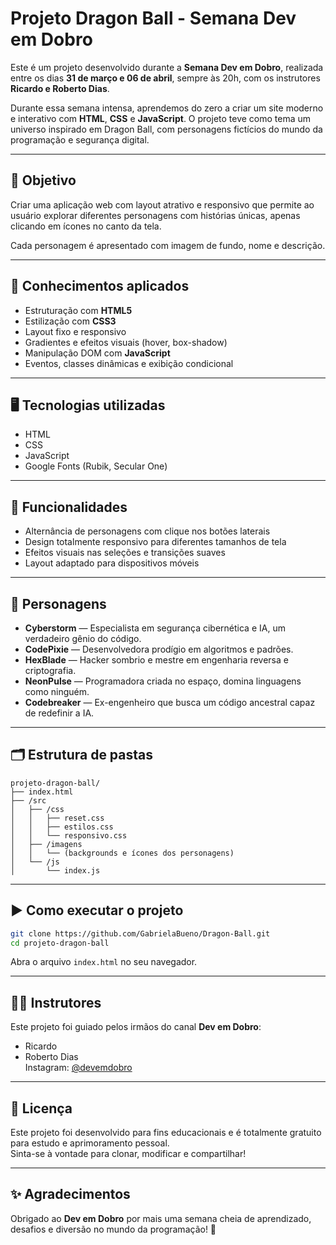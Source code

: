 # Projeto Dragon Ball - Semana Dev em Dobro

Este é um projeto desenvolvido durante a **Semana Dev em Dobro**, realizada entre os dias **31 de março e 06 de abril**, sempre às 20h, com os instrutores **Ricardo e Roberto Dias**.

Durante essa semana intensa, aprendemos do zero a criar um site moderno e interativo com **HTML**, **CSS** e **JavaScript**. O projeto teve como tema um universo inspirado em Dragon Ball, com personagens fictícios do mundo da programação e segurança digital.

---

## 📌 Objetivo

Criar uma aplicação web com layout atrativo e responsivo que permite ao usuário explorar diferentes personagens com histórias únicas, apenas clicando em ícones no canto da tela.

Cada personagem é apresentado com imagem de fundo, nome e descrição.

---

## 🧠 Conhecimentos aplicados

- Estruturação com **HTML5**
- Estilização com **CSS3**
- Layout fixo e responsivo
- Gradientes e efeitos visuais (hover, box-shadow)
- Manipulação DOM com **JavaScript**
- Eventos, classes dinâmicas e exibição condicional

---

## 🖥️ Tecnologias utilizadas

- HTML  
- CSS  
- JavaScript  
- Google Fonts (Rubik, Secular One)

---

## 🔎 Funcionalidades

- Alternância de personagens com clique nos botões laterais  
- Design totalmente responsivo para diferentes tamanhos de tela  
- Efeitos visuais nas seleções e transições suaves  
- Layout adaptado para dispositivos móveis

---

## 👾 Personagens

- **Cyberstorm** — Especialista em segurança cibernética e IA, um verdadeiro gênio do código.  
- **CodePixie** — Desenvolvedora prodígio em algoritmos e padrões.  
- **HexBlade** — Hacker sombrio e mestre em engenharia reversa e criptografia.  
- **NeonPulse** — Programadora criada no espaço, domina linguagens como ninguém.  
- **Codebreaker** — Ex-engenheiro que busca um código ancestral capaz de redefinir a IA.

---

## 🗂️ Estrutura de pastas

```
projeto-dragon-ball/
├── index.html
├── /src
│   ├── /css
│   │   ├── reset.css
│   │   ├── estilos.css
│   │   └── responsivo.css
│   ├── /imagens
│   │   └── (backgrounds e ícones dos personagens)
│   └── /js
│       └── index.js
```

---

## ▶️ Como executar o projeto

```bash
git clone https://github.com/GabrielaBueno/Dragon-Ball.git
cd projeto-dragon-ball
```
Abra o arquivo `index.html` no seu navegador.

---

## 🧑‍🏫 Instrutores

Este projeto foi guiado pelos irmãos do canal **Dev em Dobro**:

- Ricardo  
- Roberto Dias  
Instagram: [@devemdobro](https://instagram.com/devemdobro)

---

## 📝 Licença

Este projeto foi desenvolvido para fins educacionais e é totalmente gratuito para estudo e aprimoramento pessoal.  
Sinta-se à vontade para clonar, modificar e compartilhar!

---

## ✨ Agradecimentos

Obrigado ao **Dev em Dobro** por mais uma semana cheia de aprendizado, desafios e diversão no mundo da programação! 🚀

